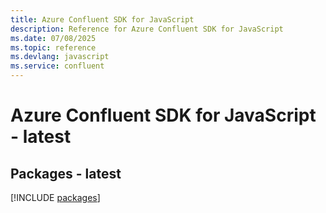 ```yaml
---
title: Azure Confluent SDK for JavaScript
description: Reference for Azure Confluent SDK for JavaScript
ms.date: 07/08/2025
ms.topic: reference
ms.devlang: javascript
ms.service: confluent
---
```

# Azure Confluent SDK for JavaScript - latest
## Packages - latest
[!INCLUDE [packages](confluent-index.md)]